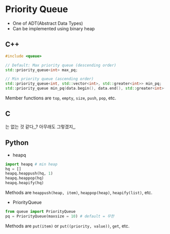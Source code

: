 # Priority Queue
- One of ADT(Abstract Data Types)
- Can be implemented using binary heap

## C++

``` C++
#include <queue>

// Default: Max priority queue (descending order)
std::priority_queue<int> max_pq;

// Min priority queue (ascending order)
std::priority_queue<int, std::vector<int>, std::greater<int>> min_pq;
std::priority_queue min_pq(data.begin(), data.end(), std::greater<int>());
```

Member functions are `top`, `empty`, `size`, `push`, `pop`, etc.

## C
는 없는 것 같다,,?
아무래도 그렇겠지,,

## Python
- heapq

``` Python
import heapq # min heap
hq = []
heapq.heappush(hq, 1)
heapq.heappop(hq)
heapq.heapify(hq)
```

Methods are `heappush(heap, item)`, `heappop(heap)`, `heapify(list)`, etc.

- PriorityQueue

``` Python 
from queue import PriorityQueue
pq = PriorityQueue(maxsize = 10) # default = 무한
```

Methods are `put(item)` or `put((priority, value))`, `get`, etc.